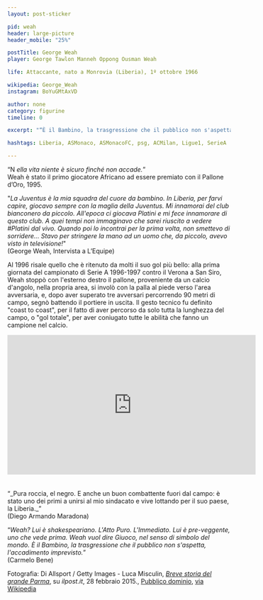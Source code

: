 ```yaml
---
layout: post-sticker

pid: weah
header: large-picture
header_mobile: "25%"

postTitle: George Weah
player: George Tawlon Manneh Oppong Ousman Weah

life: Attaccante, nato a Monrovia (Liberia), 1º ottobre 1966

wikipedia: George_Weah
instagram: BoYuGMtAxVD

author: none
category: figurine
timeline: 0

excerpt: "“È il Bambino, la trasgressione che il pubblico non s'aspetta, l'accadimento imprevisto.” (Carmelo Bene)"

hashtags: Liberia, ASMonaco, ASMonacoFC, psg, ACMilan, Ligue1, SerieA

---
```

“N _ella vita niente è sicuro finché non accade._”
<br/>
Weah è stato il primo giocatore Africano ad essere premiato con il Pallone d’Oro, 1995.

"_La Juventus è la mia squadra del cuore da bambino. In Liberia, per farvi capire, giocavo sempre con la maglia della Juventus. Mi innamorai del club bianconero da piccolo. All'epoca ci giocava Platini e mi fece innamorare di questo club. A quei tempi non immaginavo che sarei riuscito a vedere #Platini dal vivo. Quando poi lo incontrai per la prima volta, non smettevo di sorridere... Stavo per stringere la mano ad un uomo che, da piccolo, avevo visto in televisione!_"<br/>(George Weah, Intervista a L’Equipe)

Al 1996 risale quello che è ritenuto da molti il suo gol più bello: alla prima giornata del campionato di Serie A 1996-1997 contro il Verona a San Siro, Weah stoppò con l'esterno destro il pallone, proveniente da un calcio d'angolo, nella propria area, si involò con la palla al piede verso l'area avversaria, e, dopo aver superato tre avversari percorrendo 90 metri di campo, segnò battendo il portiere in uscita. Il gesto tecnico fu definito "coast to coast", per il fatto di aver percorso da solo tutta la lunghezza del campo, o "gol totale", per aver coniugato tutte le abilità che fanno un campione nel calcio.

<div class="text-center">
    <div class="videoWrapper">
<iframe width="560" height="315" src="https://www.youtube.com/embed/TXzBqL-kT08?rel=0&amp;showinfo=0" frameborder="0" allow="autoplay; encrypted-media" allowfullscreen></iframe>
</div>
</div>
<br/><br/>
“_Pura roccia, el negro. E anche un buon combattente fuori dal campo: è stato uno dei primi a unirsi al mio sindacato e vive lottando per il suo paese, la Liberia._”<br/>(Diego Armando Maradona)

“_Weah? Lui è shakespeariano. L'Atto Puro. L'Immediato. Lui è pre-veggente, uno che vede prima. Weah vuol dire Giuoco, nel senso di simbolo del mondo. È il Bambino, la trasgressione che il pubblico non s'aspetta, l'accadimento imprevisto._”<br/>(Carmelo Bene)

<div class="post-disclaimer">Fotografia: Di Allsport / Getty Images - Luca Misculin, <a rel="nofollow" class="external text" href="http://www.ilpost.it/2015/02/28/grande-parma-calcio/"><span style="font-style:italic;">Breve storia del grande Parma</span></a>, su <span style="font-style:italic;">ilpost.it</span>, 28 febbraio 2015., <a href="//it.wikipedia.org/wiki/File:Serie_A_1995-96_-_Parma_vs_Milan_-_George_Weah_e_Fabio_Cannavaro.jpg" title="Questa è una fotografia scattata in Italia (o in territorio italiano) ed è nel pubblico dominio poiché il copyright è scaduto">Pubblico dominio</a>, <a href="https://it.wikipedia.org/w/index.php?curid=5771576">via Wikipedia</a>
</div>
